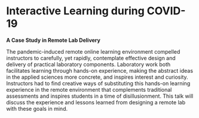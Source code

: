 # Interactive Learning during COVID-19
**A Case Study in Remote Lab Delivery**

The pandemic-induced remote online learning environment compelled instructors to carefully, yet rapidly, contemplate effective design and delivery of practical laboratory components.
Laboratory work both facilitates learning through hands-on experience, making the abstract ideas in the applied sciences more concrete, and inspires interest and curiosity.
Instructors had to find creative ways of substituting this hands-on learning experience in the remote environment that complements traditional assessments and inspires students in a time of disillusionment.
This talk will discuss the experience and lessons learned from designing a remote lab with these goals in mind.